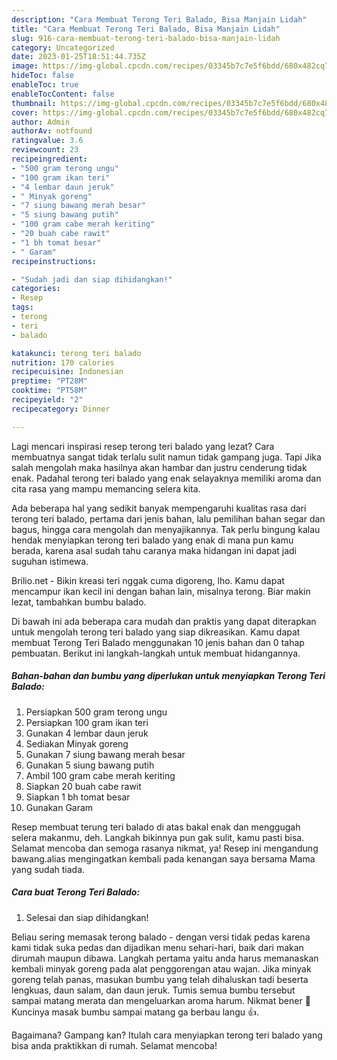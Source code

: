 ```yaml
---
description: "Cara Membuat Terong Teri Balado, Bisa Manjain Lidah"
title: "Cara Membuat Terong Teri Balado, Bisa Manjain Lidah"
slug: 916-cara-membuat-terong-teri-balado-bisa-manjain-lidah
category: Uncategorized
date: 2023-01-25T18:51:44.735Z
image: https://img-global.cpcdn.com/recipes/03345b7c7e5f6bdd/680x482cq70/terong-teri-balado-foto-resep-utama.jpg
hideToc: false
enableToc: true
enableTocContent: false
thumbnail: https://img-global.cpcdn.com/recipes/03345b7c7e5f6bdd/680x482cq70/terong-teri-balado-foto-resep-utama.jpg
cover: https://img-global.cpcdn.com/recipes/03345b7c7e5f6bdd/680x482cq70/terong-teri-balado-foto-resep-utama.jpg
author: Admin
authorAv: notfound
ratingvalue: 3.6
reviewcount: 23
recipeingredient:
- "500 gram terong ungu"
- "100 gram ikan teri"
- "4 lembar daun jeruk"
- " Minyak goreng"
- "7 siung bawang merah besar"
- "5 siung bawang putih"
- "100 gram cabe merah keriting"
- "20 buah cabe rawit"
- "1 bh tomat besar"
- " Garam"
recipeinstructions:

- "Sudah jadi dan siap dihidangkan!"
categories:
- Resep
tags:
- terong
- teri
- balado

katakunci: terong teri balado 
nutrition: 170 calories
recipecuisine: Indonesian
preptime: "PT28M"
cooktime: "PT58M"
recipeyield: "2"
recipecategory: Dinner

---
```



Lagi mencari inspirasi resep terong teri balado yang lezat? Cara membuatnya sangat tidak terlalu sulit namun tidak gampang juga. Tapi Jika salah mengolah maka hasilnya akan hambar dan justru cenderung tidak enak. Padahal terong teri balado yang enak selayaknya memiliki aroma dan cita rasa yang mampu memancing selera kita.


Ada beberapa hal yang sedikit banyak mempengaruhi kualitas rasa dari terong teri balado, pertama dari jenis bahan, lalu pemilihan bahan segar dan bagus, hingga cara mengolah dan menyajikannya. Tak perlu bingung kalau hendak menyiapkan terong teri balado yang enak di mana pun kamu berada, karena asal sudah tahu caranya maka hidangan ini dapat jadi suguhan istimewa.

Brilio.net - Bikin kreasi teri nggak cuma digoreng, lho. Kamu dapat mencampur ikan kecil ini dengan bahan lain, misalnya terong. Biar makin lezat, tambahkan bumbu balado.


Di bawah ini ada beberapa cara mudah dan praktis yang dapat diterapkan untuk mengolah terong teri balado yang siap dikreasikan. Kamu dapat membuat Terong Teri Balado menggunakan 10 jenis bahan dan 0 tahap pembuatan. Berikut ini langkah-langkah untuk membuat hidangannya.

<!--inarticleads1-->

##### Bahan-bahan dan bumbu yang diperlukan untuk menyiapkan Terong Teri Balado:

1. Persiapkan 500 gram terong ungu
1. Persiapkan 100 gram ikan teri
1. Gunakan 4 lembar daun jeruk
1. Sediakan  Minyak goreng
1. Gunakan 7 siung bawang merah besar
1. Gunakan 5 siung bawang putih
1. Ambil 100 gram cabe merah keriting
1. Siapkan 20 buah cabe rawit
1. Siapkan 1 bh tomat besar
1. Gunakan  Garam


Resep membuat terung teri balado di atas bakal enak dan menggugah selera makanmu, deh. Langkah bikinnya pun gak sulit, kamu pasti bisa. Selamat mencoba dan semoga rasanya nikmat, ya! Resep ini mengandung bawang.alias mengingatkan kembali pada kenangan saya bersama Mama yang sudah tiada. 

<!--inarticleads2-->

##### Cara buat Terong Teri Balado:


1. Selesai dan siap dihidangkan!

Beliau sering memasak terong balado - dengan versi tidak pedas karena kami tidak suka pedas dan dijadikan menu sehari-hari, baik dari makan dirumah maupun dibawa. Langkah pertama yaitu anda harus memanaskan kembali minyak goreng pada alat penggorengan atau wajan. Jika minyak goreng telah panas, masukan bumbu yang telah dihaluskan tadi beserta lengkuas, daun salam, dan daun jeruk. Tumis semua bumbu tersebut sampai matang merata dan mengeluarkan aroma harum. Nikmat bener 🤤 Kuncinya masak bumbu sampai matang ga berbau langu 👍. 

Bagaimana? Gampang kan? Itulah cara menyiapkan terong teri balado yang bisa anda praktikkan di rumah. Selamat mencoba!
